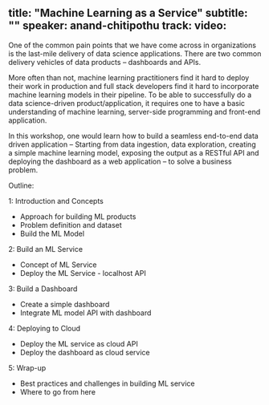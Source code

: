 title: "Machine Learning as a Service"
subtitle: ""
speaker: anand-chitipothu
track: 
video:
---
One of the common pain points that we have come across in organizations is the last-mile delivery of data science applications. There are two common delivery vehicles of data products – dashboards and APIs.

More often than not, machine learning practitioners find it hard to deploy their work in production and full stack developers find it hard to incorporate machine learning models in their pipeline. To be able to successfully do a data science-driven product/application, it requires one to have a basic understanding of machine learning, server-side programming and front-end application.

In this workshop, one would learn how to build a seamless end-to-end data driven application – Starting from data ingestion, data exploration, creating a simple machine learning model, exposing the output as a RESTful API and deploying the dashboard as a web application – to solve a business problem.

Outline:

1: Introduction and Concepts

* Approach for building ML products
* Problem definition and dataset
* Build the ML Model

2: Build an ML Service

* Concept of ML Service
* Deploy the ML Service - localhost API

3: Build a Dashboard

* Create a simple dashboard
* Integrate ML model API with dashboard

4: Deploying to Cloud

* Deploy the ML service as cloud API
* Deploy the dashboard as cloud service

5: Wrap-up

* Best practices and challenges in building ML service
* Where to go from here